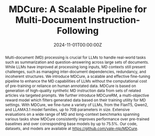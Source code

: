 ---
title: "MDCure: A Scalable Pipeline for Multi-Document Instruction-Following"
authors:
- admin
- Bowen Shi
- Avi Caciularu
- Idan Szpektor
- Arman Cohan
date: "2024-11-01T00:00:00Z"
doi: ""

# Schedule page publish date (NOT publication's date).
publishDate: "2024-11-01T00:00:00Z"

# Publication type.
# Legend: 0 = Uncategorized; 1 = Conference paper; 2 = Journal article;
# 3 = Preprint / Working Paper; 4 = Report; 5 = Book; 6 = Book section;
# 7 = Thesis; 8 = Patent
publication_types: ["3"]

# Publication name and optional abbreviated publication name.
publication: "*Submitted to ARR October 2024*"
publication_short: "*Submitted to ARR October 2024*"

abstract: "Multi-document (MD) processing is crucial for LLMs to handle real-world tasks such as summarization and question-answering across large sets of documents. While LLMs have improved at processing long inputs, MD contexts still present challenges, such as managing inter-document dependencies, redundancy, and incoherent structures. We introduce MDCure, a scalable and effective fine-tuning pipeline to enhance the MD capabilities of LLMs without the computational cost of pre-training or reliance on human annotated data. MDCure is based on generation of high-quality synthetic MD instruction data from sets of related articles via targeted prompts. We further introduce MDCureRM, a multi-objective reward model which filters generated data based on their training utility for MD settings. With MDCure, we fine-tune a variety of LLMs, from the FlanT5, Qwen2, and LLAMA3.1 model families, up to 70B parameters in size. Extensive evaluations on a wide range of MD and long-context benchmarks spanning various tasks show MDCure consistently improves performance over pre-trained baselines and over corresponding base models by up to 75.5%. Our code, datasets, and models are available at https://github.com/yale-nlp/MDCure."

# Summary. An optional shortened abstract.
summary: 'Multi-document (MD) processing is crucial for LLMs to handle real-world tasks across large sets of documents. This paper introduces MDCure, an effective and scalable procedure for generating high-quality multi-document instruction tuning data to improve MD capabilities of any base LLM.'

#tags:
#- LLMs
#- NLP
featured: false

# Optional external URL for project (replaces project detail page).
external_link: 'https://arxiv.org/abs/2410.23463'

links:
- name: HF Repo
  url: https://huggingface.co/collections/yale-nlp/mdcure-6724914875e87f41e5445395
url_pdf: 'https://arxiv.org/pdf/2410.23463'
url_code: 'https://github.com/yale-nlp/MDCure'
url_dataset: ''
url_poster: ''
url_project: ''
url_slides: ''
url_source: ''
url_video: ''

# Featured image
# To use, add an image named `featured.jpg/png` to your page's folder. 
image:
  caption: ''
  focal_point: ""
  preview_only: false

# Associated Projects (optional).
#   Associate this publication with one or more of your projects.
#   Simply enter your project's folder or file name without extension.
#   E.g. `internal-project` references `content/project/internal-project/index.md`.
#   Otherwise, set `projects: []`.
#projects:
#- internal-project

# Slides (optional).
#   Associate this publication with Markdown slides.
#   Simply enter your slide deck's filename without extension.
#   E.g. `slides: "example"` references `content/slides/example/index.md`.
#   Otherwise, set `slides: ""`.
slides: ""
---